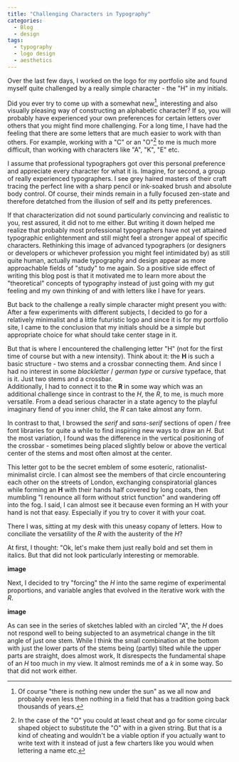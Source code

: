 ```yaml
---
title: "Challenging Characters in Typography"
categories:
  - Blog
  - design
tags:
  - typography
  - logo design
  - aesthetics
---
```


Over the last few days, I worked on the logo for my portfolio site and found myself quite challenged by a really simple character - the "H" in my initials.

Did you ever try to come up with a somewhat new[^fn1], interesting and also visually pleasing way of constructing an alphabetic character? If so, you will probably have experienced your own preferences for certain letters over others that you might find more challenging. For a long time, I have had the feeling that there are some letters that are much easier to work with than others. For example, working with a "C" or an "O"[^fn2] to me is much more difficult, than working with characters like "A", "K", "E" etc.

I assume that professional typographers got over this personal preference and appreciate every character for what it is. Imagine, for second, a group of really experienced typographers. I see grey haired masters of their craft tracing the perfect line with a sharp pencil or ink-soaked brush and absolute body control. Of course, their minds remain in a fully focused zen-state and therefore detatched from the illusion of self and its petty preferences.

If that characterization did not sound particularly convincing and realistic to you, rest assured, it did not to me either.
But writing it down helped me realize that probably most professional typographers have not yet attained typographic enlightenment and still might feel a stronger appeal of specific characters. Rethinking this image of advanced typographers (or designers or developers or whichever profession you might feel intimidated by) as still quite human, actually made typography and design appear as more approachable fields of "study" to me again. So a positive side effect of writing this blog post is that it motivated me to learn more about the "theoretical" concepts of typography instead of just going with my gut feeling and my own thinking of and with letters like I have for years.

But back to the challenge a really simple character might present you with: After a few experiments with different subjects, I decided to go for a relatively minimalist and a little futuristic logo and since it is for my portfolio site, I came to the conclusion that my initials should be a simple but appropriate choice for what should take center stage in it.

But that is where I encountered the challenging letter "H" (not for the first time of course but with a new intensity). Think about it: the **H** is such a basic structure - two stems and a crossbar connecting them. And since I had no interest in some *blackletter* / *german type* or *cursive* typeface, that is it. Just two stems and a crossbar.  
Additionally, I had to connect it to the **R** in some way which was an additional challenge since in contrast to the *H*, the *R*, to me, is much more versatile. From a dead serious character in a state agency to the playful imaginary fiend of you inner child, the *R* can take almost any form. 

In contrast to that, I browsed the *serif* and *sans-serif* sections of open / free font libraries for quite a while to find inspiring new ways to draw an *H*. But the most variation, I found was the difference in the vertical positioning of the crossbar - sometimes being placed slightly below or above the vertical center of the stems and most often almost at the center. 

This letter got to be the secret emblem of some esoteric, rationalist-minimalist circle. I can almost see the members of that circle encountering each other on the streets of London, exchanging conspiratorial glances while forming an **H** with their hands half covered by long coats, then mumbling "I renounce all form without strict function" and wandering off into the fog. I said, I can almost see it because even forming an H with your hand is not that easy. Especially if you try to cover it with your coat.

There I was, sitting at my desk with this uneasy copany of letters. How to conciliate the versatility of the *R* with the austerity of the *H*?

At first, I thought: "Ok, let's make them just really bold and set them in italics. But that did not look particularly interesting or memorable. 

**image**

Next, I decided to try "forcing" the *H* into the same regime of experimental proportions, and variable angles that evolved in the iterative work with the *R*.   

**image**

As can see in the series of sketches labled with an circled "A", the *H* does not respond well to being subjected to an asymetrical change in the tilt angle of just one stem. While I think the small combination at the bottom with just the lower parts of the stems being (partly) tilted while the upper parts are straight, does almost work, It disrespects the fundamental shape of an *H* too much in my view. It almost reminds me of a *k* in some way. So that did not work either. 


[^fn1]: Of course "there is nothing new under the sun" as we all now and probably even less then nothing in a field that has a tradition going back thousands of years. 
[^fn2]: In the case of the "O" you could at least cheat and go for some circular shaped object to substitute the "O" with in a given string. But that is a kind of cheating and wouldn't be a viable option if you actually want to write text with it instead of just a few charters like you would when lettering a name etc.

